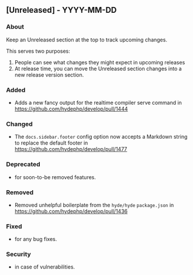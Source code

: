 ## [Unreleased] - YYYY-MM-DD

### About

Keep an Unreleased section at the top to track upcoming changes.

This serves two purposes:

1. People can see what changes they might expect in upcoming releases
2. At release time, you can move the Unreleased section changes into a new release version section.

### Added
- Adds a new fancy output for the realtime compiler serve command in https://github.com/hydephp/develop/pull/1444

### Changed
- The `docs.sidebar.footer` config option now accepts a Markdown string to replace the default footer in https://github.com/hydephp/develop/pull/1477

### Deprecated
- for soon-to-be removed features.

### Removed
- Removed unhelpful boilerplate from the `hyde/hyde` `package.json` in https://github.com/hydephp/develop/pull/1436

### Fixed
- for any bug fixes.

### Security
- in case of vulnerabilities.
